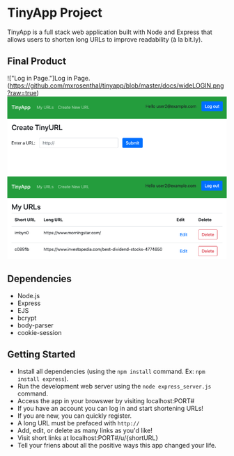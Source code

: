 # TinyApp Project

TinyApp is a full stack web application built with Node and Express that allows users to shorten long URLs to improve readability (à la bit.ly).

## Final Product

!["Log in Page."]Log in Page.(https://github.com/mxrosenthal/tinyapp/blob/master/docs/wideLOGIN.png?raw=true)
!["Create a new TinyURL."](https://github.com/mxrosenthal/tinyapp/blob/master/docs/NewURL.png?raw=true)
!["Display the URLs you have saved."](https://github.com/mxrosenthal/tinyapp/blob/master/docs/MyURLs.png?raw=true)

## Dependencies

- Node.js
- Express
- EJS
- bcrypt
- body-parser
- cookie-session

## Getting Started

- Install all dependencies (using the `npm install` command. Ex: `npm install express`).
- Run the development web server using the `node express_server.js` command.
- Access the app in your browswer by visiting localhost:PORT#
- If you have an account you can log in and start shortening URLs!
- If you are new, you can quickly register.
- A long URL must be prefaced with `http://`
- Add, edit, or delete as many links as you'd like!
- Visit short links at localhost:PORT#/u/{shortURL}
- Tell your friens about all the positive ways this app changed your life.
